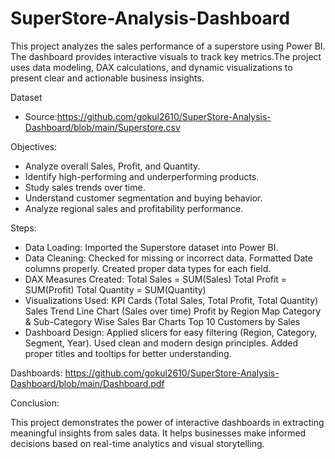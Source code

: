 # SuperStore-Analysis-Dashboard
This project analyzes the sales performance of a superstore using Power BI. The dashboard provides interactive visuals to track key metrics.The project uses data modeling, DAX calculations, and dynamic visualizations to present clear and actionable business insights.

Dataset
- Source:https://github.com/gokul2610/SuperStore-Analysis-Dashboard/blob/main/Superstore.csv

Objectives:
- Analyze overall Sales, Profit, and Quantity.
- Identify high-performing and underperforming products.
- Study sales trends over time.
- Understand customer segmentation and buying behavior.
- Analyze regional sales and profitability performance.

Steps:
- Data Loading:
Imported the Superstore dataset into Power BI.
- Data Cleaning:
Checked for missing or incorrect data.
Formatted Date columns properly.
Created proper data types for each field.
- DAX Measures Created:
Total Sales = SUM(Sales)
Total Profit = SUM(Profit)
Total Quantity = SUM(Quantity)
- Visualizations Used:
KPI Cards (Total Sales, Total Profit, Total Quantity)
Sales Trend Line Chart (Sales over time)
Profit by Region Map
Category & Sub-Category Wise Sales Bar Charts
Top 10 Customers by Sales
- Dashboard Design:
Applied slicers for easy filtering (Region, Category, Segment, Year).
Used clean and modern design principles.
Added proper titles and tooltips for better understanding.

Dashboards:
https://github.com/gokul2610/SuperStore-Analysis-Dashboard/blob/main/Dashboard.pdf

Conclusion:

This project demonstrates the power of interactive dashboards in extracting meaningful insights from sales data. It helps businesses make informed decisions based on real-time analytics and visual storytelling.
